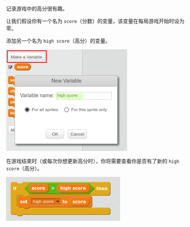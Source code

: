 记录游戏中的高分很有趣。 

让我们假设你有一个名为 `score`（分数）的变量，该变量在每局游戏开始时设为零。 

添加另一个名为 `high score`（高分）的变量。 

![screenshot](images/make-high-score-variable.png)

在游戏结束时（或每次你想更新高分时），你将需要查看你是否有了新的 `high score`（高分）。 

![screenshot](images/check-for-high-score.png)
